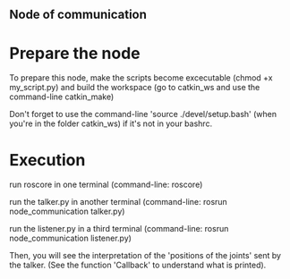 ## Node of communication
# Prepare the node
To prepare this node, make the scripts become excecutable (chmod +x my\_script.py) and build the workspace (go to catkin\_ws and use the command-line catkin\_make)

Don't forget to use the command-line 'source ./devel/setup.bash' (when you're in the folder catkin\_ws) if it's not in your bashrc.

# Execution
run roscore in one terminal (command-line: roscore)

run the talker.py in another terminal (command-line: rosrun node_communication talker.py)

run the listener.py in a third terminal (command-line: rosrun node_communication listener.py)

Then, you will see the interpretation of the 'positions of the joints' sent by the talker. (See the function 'Callback' to understand what is printed).
